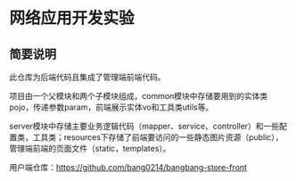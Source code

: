 # 网络应用开发实验


## 简要说明
此仓库为后端代码且集成了管理端前端代码。

项目由一个父模块和两个子模块组成，common模块中存储要用到的实体类pojo，传递参数param，前端展示实体vo和工具类utils等。

server模块中存储主要业务逻辑代码（mapper、service、controller）和一些配置类，工具类；resources下存储了前端要访问的一些静态图片资源（public），管理端前端的页面文件（static，templates）。

用户端仓库：https://github.com/bang0214/bangbang-store-front

